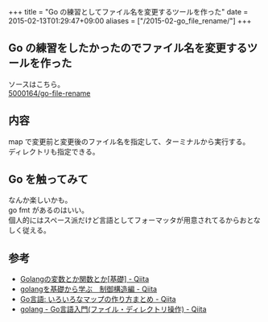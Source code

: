 +++
title = "Go の練習としてファイル名を変更するツールを作った"
date = 2015-02-13T01:29:47+09:00
aliases = ["/2015-02-go_file_rename/"]
+++

## Go の練習をしたかったのでファイル名を変更するツールを作った

ソースはこちら。  
[5000164/go-file-rename](https://github.com/5000164/go-file-rename)

## 内容

map で変更前と変更後のファイル名を指定して、ターミナルから実行する。  
ディレクトリも指定できる。

## Go を触ってみて

なんか楽しいかも。  
go fmt があるのはいい。  
個人的にはスペース派だけど言語としてフォーマッタが用意されてるからおとなしく従える。

## 参考

- [Golangの変数とか関数とか[基礎] - Qiita](http://qiita.com/mackiso/items/e435e154e3376a68dcca)
- [golangを基礎から学ぶ　制御構造編 - Qiita](http://qiita.com/high5/items/3fe34d2feeff2c11f5ca)
- [Go言語: いろいろなマップの作り方まとめ - Qiita](http://qiita.com/suin/items/7225ab9f2aeb6f55c606)
- [golang - Go言語入門(ファイル・ディレクトリ操作) - Qiita](http://qiita.com/knt45/items/557ee65c46a685ea4f59)
